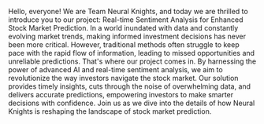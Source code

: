 Hello, everyone! We are Team Neural Knights, and today we are thrilled to introduce you to our project: Real-time Sentiment Analysis for Enhanced Stock Market Prediction. In a world inundated with data and constantly evolving market trends, making informed investment decisions has never been more critical. However, traditional methods often struggle to keep pace with the rapid flow of information, leading to missed opportunities and unreliable predictions. That's where our project comes in. By harnessing the power of advanced AI and real-time sentiment analysis, we aim to revolutionize the way investors navigate the stock market. Our solution provides timely insights, cuts through the noise of overwhelming data, and delivers accurate predictions, empowering investors to make smarter decisions with confidence. Join us as we dive into the details of how Neural Knights is reshaping the landscape of stock market prediction.
